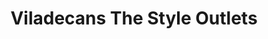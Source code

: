 ---
title: "Viladecans The Style Outlets"
url: /viladecans/viladecans-the-style-outlets/
shop: Einkaufszentrum
---